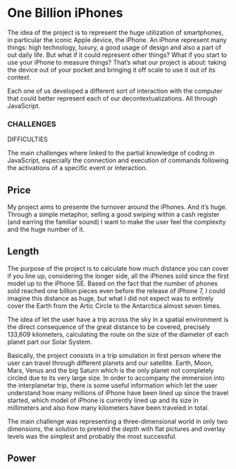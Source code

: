 # One Billion iPhones

The idea of the project is to represent the huge utilization of smartphones, in particular the iconic Apple device, the iPhone.
An iPhone represent many things: high technology, luxury, a good usage of design and also a part of out daily life.
But what if it could represent other things?
What if you start to use your iPhone to measure things?
That’s what our project is about: taking the device out of your pocket and bringing it off scale to use it out of its context.

Each one of us developed a different sort of interaction with the computer that could better represent each of our decontextualizations. All through JavaScript.


### CHALLENGES

DIFFICULTIES

The main challenges where linked to the partial knowledge of coding in JavaScript, especially the connection and execution of commands following the activations of a specific event or interaction.





## Price

My project aims to presente the turnover around the iPhones.
And it’s huge. Through a simple metaphor, selling a good swiping within a cash register (and earring the familiar sound) I want to make the user feel the complexity and the huge number of it.


## Length

The purpose of the project is to calculate how much distance you can cover if you line up, considering the longer side, all the iPhones sold since the first model up to the iPhone SE. Based on the fact that the number of phones sold reached one billion pieces even before the release of iPhone 7, I could imagine this distance as huge, but what I did not expect was to entirely cover the Earth from the Artic Circle to the Antarctica almost seven times. 

The idea of let the user have a trip across the sky in a spatial environment is the direct consequence of the great distance to be covered, precisely 133,609 kilometers, calculating the route on the size of the diameter of each planet part our Solar System. 

Basically, the project consists in a trip simulation in first person where the user can travel through different planets and our satellite. Earth, Moon, Mars, Venus and the big Saturn which is the only planet not completely circled due to its very large size.
In order to accompany the immersion into the interplanetar trip, there is some useful information which let the user understand how many millions of iPhone have been lined up since the travel started, which model of iPhone is currently lined up and its size in millimeters and also how many kilometers have been traveled in total.

The main challenge was representing a three-dimensional world in only two dimensions, the solution to pretend the depth with flat pictures and overlay levels was the simplest and probably the most successful.

## Power

